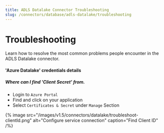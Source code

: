 ```yaml
---
title: ADLS Datalake Connector Troubleshooting
slug: /connectors/database/adls-datalake/troubleshooting
---
```


# Troubleshooting

Learn how to resolve the most common problems people encounter in the ADLS Datalake connector.

#### **'Azure Datalake'** credentials details

##### Where can I find 'Client Secret' from.

- Login to `Azure Portal`
- Find and click on your application 
- Select `Certificates & Secret` under `Manage` Section

{% image
src="/images/v1.5/connectors/datalake/troubleshoot-clientId.png"
alt="Configure service connection"
caption="Find Client ID" /%}

